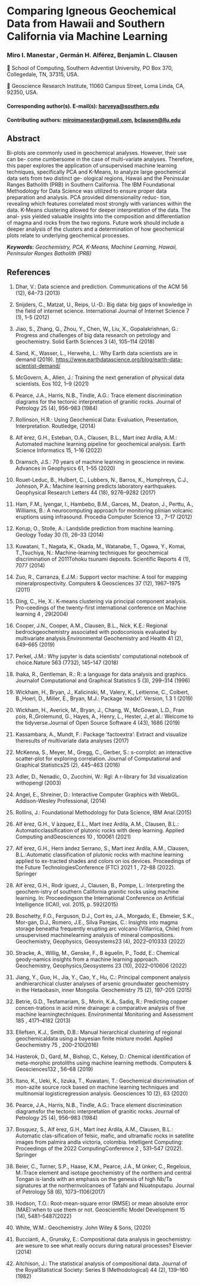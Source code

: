 # Comparing Igneous Geochemical Data from Hawaii and Southern California via Machine Learning

### Miro I. Manestar , Germán H. Alférez, Benjamin L. Clausen

:school: School of Computing, Southern Adventist University, PO Box 370, Collegedale, TN, 37315, USA.

:school: Geoscience Research Institute, 11060 Campus Street, Loma Linda, CA, 92350, USA.

#### Corresponding author(s). E-mail(s): harveya@southern.edu

#### Contributing authors: miroimanestar@gmail.com, bclausen@llu.edu

## Abstract
Bi-plots are commonly used in geochemical analyses. However, their use can be-
come cumbersome in the case of multi-variate analyses. Therefore, this paper
explores the application of unsupervised machine learning techniques, specifically
PCA and K-Means, to analyze large geochemical data sets from two distinct ge-
ological regions, Hawaii and the Peninsular Ranges Batholith (PRB) in Southern
California. The IBM Foundational Methodology for Data Science was utilized to
ensure proper data preparation and analysis. PCA provided dimensionality reduc-
tion, revealing which features correlated most strongly with variances within the
data. K-Means clustering allowed for deeper interpretation of the data. The anal-
ysis yielded valuable insights into the composition and differentiation of magma
and rocks from the two regions. Future work should include a deeper analysis of
the clusters and a determination of how geochemical plots relate to underlying
geochemical processes.

****Keywords:*** Geochemistry, PCA, K-Means, Machine Learning, Hawaii, Peninsular Ranges Batholith (PRB)*

## References

1. Dhar, V.: Data science and prediction. Communications of the ACM 56 (12), 64–73 (2013)

2. Snijders, C., Matzat, U., Reips, U.-D.: Big data: big gaps of knowledge in the field of internet science. International Journal of Internet Science 7 (1), 1–5 (2012)

3. Jiao, S., Zhang, Q., Zhou, Y., Chen, W., Liu, X., Gopalakrishnan, G.: Progress and challenges of big data research on petrology and geochemistry. Solid Earth Sciences 3 (4), 105–114 (2018)

4. Sand, K., Wasser, L., Herwehe, L.: Why Earth data scientists are in demand (2019). https://www.earthdatascience.org/blog/earth-data-scientist-demand/

5. McGovern, A., Allen, J.: Training the next generation of physical data scientists. Eos 102, 1–9 (2021)

6. Pearce, J.A., Harris, N.B., Tindle, A.G.: Trace element discrimination diagrams for the tectonic interpretation of granitic rocks. Journal of Petrology 25 (4), 956–983 (1984)

7. Rollinson, H.R.: Using Geochemical Data: Evaluation, Presentation, Interpretation. Routledge, (2014)

8. Alf ́erez, G.H., Esteban, O.A., Clausen, B.L., Mart ́ınez Ardila, A.M.: Automated machine learning pipeline for geochemical analysis. Earth Science Informatics 15, 1–16 (2022)

9. Dramsch, J.S.: 70 years of machine learning in geoscience in review. Advances in Geophysics 61, 1–55 (2020)

10. Rouet-Leduc, B., Hulbert, C., Lubbers, N., Barros, K., Humphreys, C.J., Johnson, P.A.: Machine learning predicts laboratory earthquakes. Geophysical Research Letters 44 (18), 9276–9282 (2017)

11. Ham, F.M., Iyengar, I., Hambebo, B.M., Garces, M., Deaton, J., Perttu, A., Williams, B.: A neurocomputing approach for monitoring plinian volcanic eruptions using infrasound. Procedia Computer Science 13 , 7–17 (2012)

12. Korup, O., Stolle, A.: Landslide prediction from machine learning. Geology Today 30 (1), 26–33 (2014)

13. Kuwatani, T., Nagata, K., Okada, M., Watanabe, T., Ogawa, Y., Komai, T.,Tsuchiya, N.: Machine-learning techniques for geochemical discrimination of 2011Tohoku tsunami deposits. Scientific Reports 4 (1), 7077 (2014)

14. Zuo, R., Carranza, E.J.M.: Support vector machine: A tool for mapping mineralprospectivity. Computers & Geosciences 37 (12), 1967–1975 (2011)

15. Ding, C., He, X.: K-means clustering via principal component analysis. Pro-ceedings of the twenty-first international conference on Machine learning 4 , 29(2004)

16. Cooper, J.N., Cooper, A.M., Clausen, B.L., Nick, K.E.: Regional bedrockgeochemistry associated with podoconiosis evaluated by multivariate analysis.Environmental Geochemistry and Health 41 (2), 649–665 (2019)

17. Perkel, J.M.: Why jupyter is data scientists’ computational notebook of choice.Nature 563 (7732), 145–147 (2018)

18. Ihaka, R., Gentleman, R.: R: a language for data analysis and graphics. Journalof Computational and Graphical Statistics 5 (3), 299–314 (1996)

19. Wickham, H., Bryan, J., Kalicinski, M., Valery, K., Leitienne, C., Colbert, B.,Hoerl, D., Miller, E., Bryan, M.J.: Package ‘readxl’. Version, 1.3 1 (2019)

20. Wickham, H., Averick, M., Bryan, J., Chang, W., McGowan, L.D., Fran ̧cois, R.,Grolemund, G., Hayes, A., Henry, L., Hester, J.,et al.: Welcome to the tidyverse.Journal of Open Source Software 4 (43), 1686 (2019)

21. Kassambara, A., Mundt, F.: Package ’factoextra’: Extract and visualize theresults of multivariate data analyses (2017)

22. McKenna, S., Meyer, M., Gregg, C., Gerber, S.: s-corrplot: an interactive scatter-plot for exploring correlation. Journal of Computational and Graphical Statistics25 (2), 445–463 (2016)

23. Adler, D., Nenadic, O., Zucchini, W.: Rgl: A r-library for 3d visualization withopengl (2003)

24. Angel, E., Shreiner, D.: Interactive Computer Graphics with WebGL. Addison-Wesley Professional, (2014)

25. Rollins, J.: Foundational Methodology for Data Science, IBM Anal.(2015)

26. Alf ́erez, G.H., V ́azquez, E.L., Mart ́ınez Ardila, A.M., Clausen, B.L.: Automaticclassification of plutonic rocks with deep learning. Applied Computing andGeosciences 10 , 100061 (2021)

27. Alf ́erez, G.H., Hern ́andez Serrano, S., Mart ́ınez Ardila, A.M., Clausen, B.L.:Automatic classification of plutonic rocks with machine learning applied to ex-tracted shades and colors on ios devices. Proceedings of the Future TechnologiesConference (FTC) 2021 1 , 72–88 (2022). Springer

28. Alf ́erez, G.H., Rodr ́ıguez, J., Clausen, B., Pompe, L.: Interpreting the geochem-istry of southern California granitic rocks using machine learning. In: Proceedingson the International Conference on Artificial Intelligence (ICAI), vol. 2015, p. 592(2015)

29. Boschetty, F.O., Ferguson, D.J., Cort ́es, J.A., Morgado, E., Ebmeier, S.K., Mor-gan, D.J., Romero, J.E., Silva Parejas, C.: Insights into magma storage beneatha frequently erupting arc volcano (Villarrica, Chile) from unsupervised machinelearning analysis of mineral compositions. Geochemistry, Geophysics, Geosystems23 (4), 2022–010333 (2022)

30. Stracke, A., Willig, M., Genske, F., B ́eguelin, P., Todd, E.: Chemical geody-namics insights from a machine learning approach. Geochemistry, Geophysics,Geosystems 23 (10), 2022–010606 (2022)

31. Jiang, Y., Guo, H., Jia, Y., Cao, Y., Hu, C.: Principal component analysis andhierarchical cluster analyses of arsenic groundwater geochemistry in the Hetaobasin, inner Mongolia. Geochemistry 75 (2), 197–205 (2015)

32. Betrie, G.D., Tesfamariam, S., Morin, K.A., Sadiq, R.: Predicting copper concen-trations in acid mine drainage: a comparative analysis of five machine learningtechniques. Environmental Monitoring and Assessment 185 , 4171–4182 (2013)

33. Ellefsen, K.J., Smith, D.B.: Manual hierarchical clustering of regional geochemicaldata using a bayesian finite mixture model. Applied Geochemistry 75 , 200–210(2016)

34. Hasterok, D., Gard, M., Bishop, C., Kelsey, D.: Chemical identification of meta-morphic protoliths using machine learning methods. Computers & Geosciences132 , 56–68 (2019)

35. Itano, K., Ueki, K., Iizuka, T., Kuwatani, T.: Geochemical discrimination of mon-azite source rock based on machine learning techniques and multinomial logisticregression analysis. Geosciences 10 (2), 63 (2020)

36. Pearce, J.A., Harris, N.B., Tindle, A.G.: Trace element discrimination diagramsfor the tectonic interpretation of granitic rocks. Journal of Petrology 25 (4), 956–983 (1984)

37. Bosquez, S., Alf ́erez, G.H., Mart ́ınez Ardila, A.M., Clausen, B.L.: Automatic clas-sification of felsic, mafic, and ultramafic rocks in satellite images from palmira andla victoria, colombia. Intelligent Computing: Proceedings of the 2022 ComputingConference 2 , 531–547 (2022). Springer

38. Beier, C., Turner, S.P., Haase, K.M., Pearce, J.A., M ̈unker, C., Regelous, M.:Trace element and isotope geochemistry of the northern and central Tongan is-lands with an emphasis on the genesis of high Nb/Ta signatures at the northernvolcanoes of Tafahi and Niuatoputapu. Journal of Petrology 58 (6), 1073–1106(2017)

39. Hodson, T.O.: Root-mean-square error (RMSE) or mean absolute error (MAE):when to use them or not. Geoscientific Model Development 15 (14), 5481–5487(2022)

40. White, W.M.: Geochemistry. John Wiley & Sons, (2020)

41. Buccianti, A., Grunsky, E.: Compositional data analysis in geochemistry: are wesure to see what really occurs during natural processes? Elsevier (2014)

42. Aitchison, J.: The statistical analysis of compositional data. Journal of the RoyalStatistical Society: Series B (Methodological) 44 (2), 139–160 (1982)
